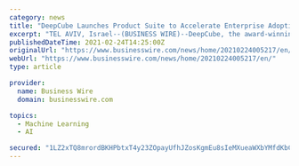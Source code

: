 ```yaml
---
category: news
title: "DeepCube Launches Product Suite to Accelerate Enterprise Adoption of Deep Learning"
excerpt: "TEL AVIV, Israel--(BUSINESS WIRE)--DeepCube, the award-winning deep learning pioneer, today announced the launch of a new suite of products and services to help drive enterprise adoption of deep ..."
publishedDateTime: 2021-02-24T14:25:00Z
originalUrl: "https://www.businesswire.com/news/home/20210224005217/en/"
webUrl: "https://www.businesswire.com/news/home/20210224005217/en/"
type: article

provider:
  name: Business Wire
  domain: businesswire.com

topics:
  - Machine Learning
  - AI

secured: "1LZ2xTQ8mrordBKHPbtxT4y23ZOpayUfhJZosKgmEu8sIeMXueaWXbYMfdKbChVZlu1XE5+k7thBaNHRpFQUCNEqYq37c8cpW0epBmE1jsNWN8Hin76jI2zD11Bu3TSocJ9SjVaryKmtWtCFrbR0l5TSiYvqOYjtb8JtZK7A3qS87burdtDVMLq8My7u63YY2UCf9wtbNj4BeyArrs5Lknt5i9nGenCH70q/atrOlCAPLiovJOH0gclJlUXx0Qwtt7QMGu8znP+x7k1zr3QJXICb/fQ+J6BkAYuDpsoagKKM8TOYKwzKCT7Bz6J9lzVhV0rkZWkBVTVY7729NIxyR0b3wp1I7dQSOCv9EUTQG7w=;wZNizj/39AJ1xPkVYbZcYw=="
---
```


